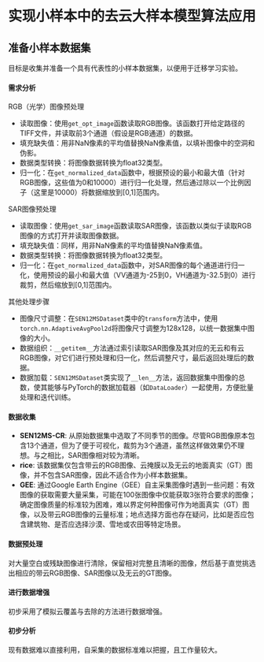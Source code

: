 # 实现小样本中的去云大样本模型算法应用

## 准备小样本数据集

目标是收集并准备一个具有代表性的小样本数据集，以便用于迁移学习实验。

#### 需求分析

RGB（光学）图像预处理
- 读取图像：使用`get_opt_image`函数读取RGB图像。该函数打开给定路径的TIFF文件，并读取前3个通道（假设是RGB通道）的数据。
- 填充缺失值：用非NaN像素的平均值替换NaN像素值，以填补图像中的空洞和伪影。
- 数据类型转换：将图像数据转换为float32类型。
- 归一化：在`get_normalized_data`函数中，根据预设的最小和最大值（针对RGB图像，这些值为0和10000）进行归一化处理，然后通过除以一个比例因子（这里是10000）将数据缩放到[0,1]范围内。

SAR图像预处理
- 读取图像：使用`get_sar_image`函数读取SAR图像，该函数以类似于读取RGB图像的方式打开并读取图像数据。
- 填充缺失值：同样，用非NaN像素的平均值替换NaN像素值。
- 数据类型转换：将图像数据转换为float32类型。
- 归一化：在`get_normalized_data`函数中，对SAR图像的每个通道进行归一化，使用预设的最小和最大值（VV通道为-25到0，VH通道为-32.5到0）进行裁剪，然后缩放到[0,1]范围内。

其他处理步骤
- 图像尺寸调整：在`SEN12MSDataset`类中的`transform`方法中，使用`torch.nn.AdaptiveAvgPool2d`将图像尺寸调整为128x128，以统一数据集中图像的大小。
- 数据组织：`__getitem__`方法通过索引读取SAR图像及其对应的无云和有云RGB图像，对它们进行预处理和归一化，然后调整尺寸，最后返回处理后的数据。
- 数据加载：`SEN12MSDataset`类实现了`__len__`方法，返回数据集中图像的总数，使其能够与PyTorch的数据加载器（如`DataLoader`）一起使用，方便批量处理和迭代训练。

#### 数据收集

- **SEN12MS-CR**: 从原始数据集中选取了不同季节的图像。尽管RGB图像原本包含13个通道，但为了便于可视化，裁剪为3个通道，虽然这样做效果仍不理想。与之相比，SAR图像相对较为清晰。
- **rice**: 该数据集仅包含带云的RGB图像、云掩膜以及无云的地面真实（GT）图像，并不包含SAR图像，因此不适合作为小样本数据集。
- **GEE**: 通过Google Earth Engine（GEE）自主采集图像时遇到一些问题：有效图像的获取需要大量采集，可能在100张图像中仅能获取3张符合要求的图像；确定图像质量的标准较为困难，难以界定何种图像可作为地面真实（GT）图像，以及带云RGB图像的云量标准；地点选择方面也存在疑问，比如是否应包含建筑物、是否应选择沙漠、雪地或农田等特定场景。

#### 数据预处理

对大量空白或残缺图像进行清除，保留相对完整且清晰的图像，然后基于直觉挑选出相应的带云RGB图像、SAR图像以及无云的GT图像。

#### 进行数据增强

初步采用了模拟云覆盖与去除的方法进行数据增强。

#### 初步分析

现有数据难以直接利用，自采集的数据标准难以把握，且工作量较大。
